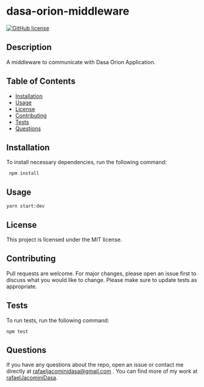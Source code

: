 
# dasa-orion-middleware

[![GitHub license](https://img.shields.io/badge/license-MIT-blue.svg)](https://github.com/rafaelJacominiDasa/dasa-orion-middleware/blob/master/LICENSE)

## Description

A middleware to communicate with Dasa Orion Application.

## Table of Contents 
* [Installation](#installation)
* [Usage](#usage)
* [License](#license)
* [Contributing](#contributing)
* [Tests](#tests)
* [Questions](#questions)

 ## Installation 

 To install necessary dependencies, run the following command: 

 ```  npm install ```

 ## Usage 

 ``` yarn start:dev ```

 ## License 

 This project is licensed under the MIT license.

 ## Contributing 

 Pull requests are welcome. For major changes, please open an issue first to discuss what you would like to change. Please make sure to update tests as appropriate.

 ## Tests 

 To run tests, run the following command: 

 ``` npm test ```

 ## Questions 

 If you have any questions about the repo, open an issue or contact me directly at rafaeljacominidasa@gmail.com . You can find more of my work at [rafaelJacominiDasa](https://github.com/rafaelJacominiDasa).